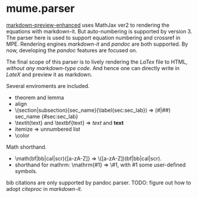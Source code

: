 # mume.parser
[markdown-preview-enhanced](https://github.com/shd101wyy/vscode-markdown-preview-enhanced) uses MathJax ver2 to rendering the equations with markdown-it. But auto-numbering is supported by version 3. The parser here is used to support equation numbering and crossref in MPE. Rendering engines *markdown-it* and *pandoc* are both supported. By now, developing the *pandoc* features are focused on.

The final scope of this parser is to lively rendering the *LaTex* file to HTML, *without any markdown-type code.* And hence one can directly write in *LateX* and preview it as markdown. 

Several enviroments are included.
- theorem and lemma
- align
- \\(section|subsection){sec_name}(\\label{sec:sec_lab}) => (#|##) sec_name {#sec:sec_lab}
- \\textit{text} and \\textbf{text} => *text* and **text**
- itemize => unnumbered list
- \\color

Math shorthand.
- \\math(bf|bb|cal|scr){[a-zA-Z]} => \\([a-zA-Z])(bf|bb|cal|scr).
- shorthand for mathrm: \\mathrm{#1} => \\#1, with #1 some user-defined symbols.

bib citations are only supported by pandoc parser. TODO: figure out how to adopt *citeproc* in *markdown-it*.
